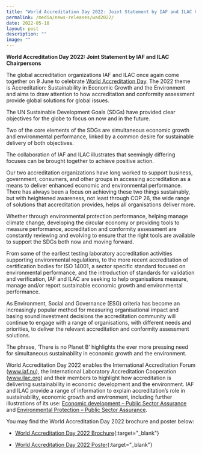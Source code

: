 ```yaml
---
title: "World Accreditation Day 2022: Joint Statement by IAF and ILAC Chairpersons"
permalink: /media/news-releases/wad2022/
date: 2022-05-18
layout: post
description: ""
image: ""
---
```

**World Accreditation Day 2022: Joint Statement by IAF and ILAC Chairpersons**

The global accreditation organizations IAF and ILAC once again come together on 9 June to celebrate 
[World Accreditation Day](https://iaf.nu/en/world-accreditation-day/).  The 2022 theme is Accreditation: Sustainability in Economic Growth and the Environment and aims to draw attention to how accreditation and conformity assessment provide global solutions for global issues.

 

The UN Sustainable Development Goals (SDGs) have provided clear objectives for the globe to focus on now and in the future.

 

Two of the core elements of the SDGs are simultaneous economic growth and environmental performance, linked by a common desire for sustainable delivery of both objectives.

 

The collaboration of IAF and ILAC illustrates that seemingly differing focuses can be brought together to achieve positive action.

 

Our two accreditation organizations have long worked to support business, government, consumers, and other groups in accessing accreditation as a means to deliver enhanced economic and environmental performance. There has always been a focus on achieving these two things sustainably, but with heightened awareness, not least through COP 26, the wide range of solutions that accreditation provides, helps all organisations deliver more.

 

Whether through environmental protection performance, helping manage climate change, developing the circular economy or providing tools to measure performance, accreditation and conformity assessment are constantly reviewing and evolving to ensure that the right tools are available to support the SDGs both now and moving forward.

 

From some of the earliest testing laboratory accreditation activities supporting environmental regulations, to the more recent accreditation of certification bodies for ISO 14001, a sector specific standard focused on environmental performance, and the introduction of standards for validation and verification, IAF and ILAC are seeking to help organisations measure, manage and/or report sustainable economic growth and environmental performance.

 

As Environment, Social and Governance (ESG) criteria has become an increasingly popular method for measuring organisational impact and basing sound investment decisions the accreditation community will continue to engage with a range of organisations, with different needs and priorities, to deliver the relevant accreditation and conformity assessment solutions.

 

The phrase, ‘There is no Planet B’ highlights the ever more pressing need for simultaneous sustainability in economic growth and the environment.

 

World Accreditation Day 2022 enables the International Accreditation Forum (www.iaf.nu), the International Laboratory Accreditation Cooperation (www.ilac.org) and their members to highlight how accreditation is delivering sustainability in economic development and the environment. IAF and ILAC provide a range of information to explain accreditation’s role in sustainability, economic growth and environment, including further illustrations of its use: [Economic development – Public Sector Assurance](https://www.publicsectorassurance.org/sector/economic-development) and [Environmental Protection – Public Sector Assurance](https://www.publicsectorassurance.org/sector/environmental-protection).


You may find the World Accreditation Day 2022 brochure and poster below:

* [World Accreditation Day 2022 Brochure](/files/Documents/WAD2022-Brochure-WEB_V3-1.pdf){:target="_blank"}

* [World Accreditation Day 2022 Poster](/files/Documents/WAD2022_POSTER_FOR-PRINT.pdf){:target="_blank"}